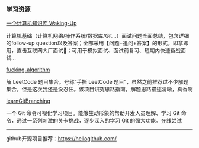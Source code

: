 ### 学习资源

[一个计算机知识库 Waking-Up](https://github.com/wolverinn/Waking-Up)

计算机基础（计算机网络/操作系统/数据库/Git...）面试问题全面总结，包含详细的follow-up question以及答案；全部采用【问题+追问+答案】的形式，即拿即用，直击互联网大厂面试🚀；可用于模拟面试、面试前复习、短期内快速备战面试...

[fucking-algorithm](https://github.com/labuladong/fucking-algorithm) 

解 LeetCode 题目集合。号称“手撕 LeetCode 题目”，虽然之前推荐过不少解题集合，但是这次我还是没忍住。该项目讲究思路指南，解题思路描述清晰，真香啊

[learnGitBranching](https://github.com/pcottle/learnGitBranching) 

一个 Git 命令可视化学习项目。能够生动形象的帮助开发人员理解、学习 Git 命令，通过一系列刺激的关卡挑战，逐步深入的学习 Git 的强大功能。[在线尝试](https://learngitbranching.js.org/)

---

github开源项目推荐：https://hellogithub.com/